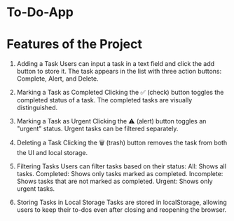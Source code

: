 # To-Do-App
# Features of the Project

1. Adding a Task
Users can input a task in a text field and click the add button to store it.
The task appears in the list with three action buttons: Complete, Alert, and Delete.

2. Marking a Task as Completed
Clicking the ✅ (check) button toggles the completed status of a task.
The completed tasks are visually distinguished.

3. Marking a Task as Urgent
Clicking the ⚠️ (alert) button toggles an "urgent" status.
Urgent tasks can be filtered separately.

4. Deleting a Task
Clicking the 🗑️ (trash) button removes the task from both the UI and local storage.

5. Filtering Tasks
Users can filter tasks based on their status:
All: Shows all tasks.
Completed: Shows only tasks marked as completed.
Incomplete: Shows tasks that are not marked as completed.
Urgent: Shows only urgent tasks.

6. Storing Tasks in Local Storage
Tasks are stored in localStorage, allowing users to keep their to-dos even after closing and reopening the browser.
